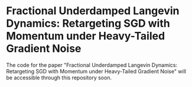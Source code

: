 # Fractional Underdamped Langevin Dynamics: Retargeting SGD with Momentum under Heavy-Tailed Gradient Noise

The code for the paper "Fractional Underdamped Langevin Dynamics: Retargeting SGD with Momentum under Heavy-Tailed Gradient Noise" will be accessible through this repository soon.


